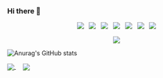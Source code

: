 ### Hi there 👋

<!--
**gaeunamy/gaeunamy** is a ✨ _special_ ✨ repository because its `README.md` (this file) appears on your GitHub profile.

Here are some ideas to get you started:

- 🔭 I’m currently working on ...
- 🌱 I’m currently learning ...
- 👯 I’m looking to collaborate on ...
- 🤔 I’m looking for help with ...
- 💬 Ask me about ...
- 📫 How to reach me: ...
- 😄 Pronouns: ...
- ⚡ Fun fact: ...
-->

<p align="center">
<img src="https://img.shields.io/badge/C-A8B9CC?style=flat&logo=C&logoColor=white"/></a> &nbsp
<img src="https://img.shields.io/badge/c++-00599C?style=flat&logo=c%2B%2B&logoColor=white"/></a> &nbsp 
<img src="https://img.shields.io/badge/Python-3776AB?style=flat&logo=Python&logoColor=white"/></a> &nbsp
<img src="https://img.shields.io/badge/Java-FFFFFF?style=flat&logo=OpenJDK&logoColor=black"/></a> &nbsp
<img src="https://img.shields.io/badge/ML/DL-F9AB00?style=flat&logo=Google Colab&logoColor=white"/></a> &nbsp 
<img src="https://img.shields.io/badge/Android Studio-3DDC84?style=flat&logo=Android Studio&logoColor=white"/></a> &nbsp 
<img src="https://img.shields.io/badge/Linux-FCC624?style=flat&logo=Linux&logoColor=black"/>
<p align="center">
<a href="https://www.instagram.com/sometting20/" target="_blank"><img src="https://img.shields.io/badge/Instagram-E4405F?style=flat&logo=Instagram&logoColor=white"/></a></a></p>

![Anurag's GitHub stats](https://github-readme-stats.vercel.app/api?username=gaeunamy&show_icons=true&theme=vue)

<a href="https://github.com/gaeunamy/ICE_university">
  <img align="center" src="https://github-readme-stats.vercel.app/api/pin/?username=gaeunamy&repo=ICE_university&theme=vue" />
</a> &nbsp &nbsp
<a href="https://github.com/gaeunamy/practice">
  <img align="center" src="https://github-readme-stats.vercel.app/api/pin/?username=gaeunamy&repo=practice&theme=vue" />
</a>
